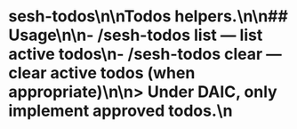 # sesh-todos\n\nTodos helpers.\n\n## Usage\n\n- /sesh-todos list — list active todos\n- /sesh-todos clear — clear active todos (when appropriate)\n\n> Under DAIC, only implement approved todos.\n